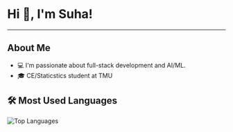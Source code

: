 # Hi 👋, I'm Suha!


---

## About Me
- 💻 I'm passionate about full-stack development and AI/ML.
- 🎓 CE/Staticstics student at TMU




## 🛠️ Most Used Languages

![Top Languages](https://github-readme-stats.vercel.app/api/top-langs/?username=marsandrover&layout=compact&theme=default)
